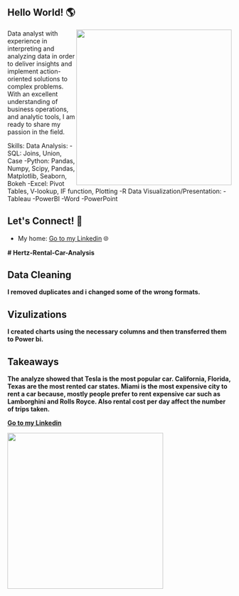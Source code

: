 ## Hello World! 🌎 

<a href="https://cdn.futura-sciences.com/sources/images/Big-Data.jpg"><img align="right" width="349" height="auto" src="https://cdn.futura-sciences.com/sources/images/Big-Data.jpg"></a>

Data analyst with experience in interpreting and analyzing data in order to deliver insights and implement action-oriented solutions to complex problems. With an excellent understanding of business operations, and analytic tools, I am ready to share my passion in the field.

Skills: 
Data Analysis: 
-SQL: Joins, Union, Case
-Python: Pandas, Numpy, Scipy, Pandas, Matplotlib, Seaborn, Bokeh
-Excel: Pivot Tables, V-lookup, IF function, Plotting 
-R 
Data Visualization/Presentation:
-Tableau
-PowerBI
-Word
-PowerPoint

## Let's Connect! 🤝

- My home: <a href="https://www.linkedin.com/in/tansu-ayaz-797bb313a/">Go to my Linkedin</a> 🌐

<b>
# Hertz-Rental-Car-Analysis

## Data Cleaning
I removed duplicates and i changed some of the wrong formats.

## Vizulizations
I created charts using the necessary columns and then transferred them to Power bi.

## Takeaways
The analyze showed that **Tesla** is the most popular car.
**California, Florida, Texas** are the most rented car states.
**Miami** is the most expensive city to rent a car because, mostly people prefer to rent expensive car such as **Lamborghini** and **Rolls Royce**.
Also rental cost per day affect the number of trips taken.

<a href="https://www.linkedin.com/in/tansu-ayaz-797bb313a/">Go to my Linkedin</a>


<img src =
"https://assets.simpleviewinc.com/simpleview/image/fetch/c_pad,h_651,q_75,w_979/https://assets.simpleviewinc.com/simpleview/image/upload/crm/utahvalley/Hertz-southend-airport0_30341470-5056-a36a-0b2b72c21a2c5e15.jpg" width="350" height="auto" />
